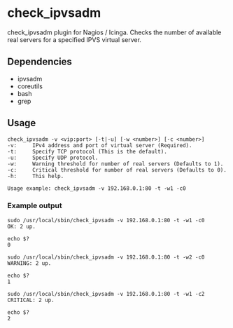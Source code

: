 # check_ipvsadm
check_ipvsadm plugin for Nagios / Icinga. Checks the number of available real servers for a specified IPVS virtual server.

## Dependencies
* ipvsadm
* coreutils
* bash
* grep

## Usage
```
check_ipvsadm -v <vip:port> [-t|-u] [-w <number>] [-c <number>]
-v:     IPv4 address and port of virtual server (Required).
-t:     Specify TCP protocol (This is the default).
-u:     Specify UDP protocol.
-w:     Warning threshold for number of real servers (Defaults to 1).
-c:     Critical threshold for number of real servers (Defaults to 0).
-h:     This help.

Usage example: check_ipvsadm -v 192.168.0.1:80 -t -w1 -c0
```

### Example output
```
sudo /usr/local/sbin/check_ipvsadm -v 192.168.0.1:80 -t -w1 -c0
OK: 2 up.

echo $?
0
```
```
sudo /usr/local/sbin/check_ipvsadm -v 192.168.0.1:80 -t -w2 -c0
WARNING: 2 up.

echo $?
1

```
```
sudo /usr/local/sbin/check_ipvsadm -v 192.168.0.1:80 -t -w1 -c2
CRITICAL: 2 up.

echo $?
2
```
